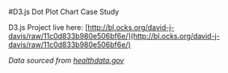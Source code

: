 #D3.js Dot Plot Chart Case Study

D3.js Project live here: [http://bl.ocks.org/david-j-davis/raw/11c0d833b980e506bf6e/](http://bl.ocks.org/david-j-davis/raw/11c0d833b980e506bf6e/)

*Data sourced from [healthdata.gov](http://www.healthdata.gov/dataset/hivaids-living-cases-2012)*
